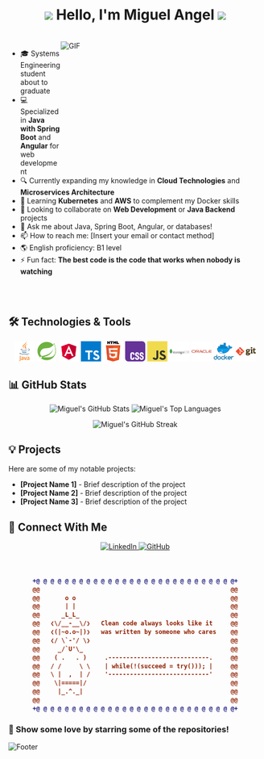 <h1 align="center">
  <img src="https://media.giphy.com/media/v1.Y2lkPTc5MGI3NjExMzMxYjYxM2YxMzU0NDVmZGFiOTUyYThmZDJkNGM5MDg3NDU0ZmVlMCZlcD12MV9pbnRlcm5hbF9naWZzX2dpZklkJmN0PWc/Nx0rz3jtxtEre/giphy.gif" width="30px">
  Hello, I'm Miguel Angel
  <img src="https://media.giphy.com/media/hvRJCLFzcasrR4ia7z/giphy.gif" width="30px" />
</h1>

<br/>

<img align="right" height="250" width="400" alt="GIF" src="https://media.giphy.com/media/SWoSkN6DxTszqIKEqv/giphy.gif"/>

- 🎓 Systems Engineering student about to graduate
- 💻 Specialized in **Java with Spring Boot** and **Angular** for web development
- 🔍 Currently expanding my knowledge in **Cloud Technologies** and **Microservices Architecture**
- 🌱 Learning **Kubernetes** and **AWS** to complement my Docker skills
- 👯 Looking to collaborate on **Web Development** or **Java Backend** projects
- 💬 Ask me about Java, Spring Boot, Angular, or databases!
- 📫 How to reach me: [Insert your email or contact method]
- 🌎 English proficiency: B1 level
- ⚡ Fun fact: **The best code is the code that works when nobody is watching**

<br/>
<br/>

## 🛠️ Technologies & Tools

<p align="center">
  <!-- Backend -->
  <img height="40" width="40" src="https://raw.githubusercontent.com/github/explore/80688e429a7d4ef2fca1e82350fe8e3517d3494d/topics/java/java.png" alt="Java">
  <img height="40" width="40" src="https://raw.githubusercontent.com/github/explore/80688e429a7d4ef2fca1e82350fe8e3517d3494d/topics/spring-boot/spring-boot.png" alt="Spring Boot">
  
  <!-- Frontend -->
  <img height="40" width="40" src="https://raw.githubusercontent.com/github/explore/80688e429a7d4ef2fca1e82350fe8e3517d3494d/topics/angular/angular.png" alt="Angular">
  <img height="40" width="40" src="https://raw.githubusercontent.com/github/explore/80688e429a7d4ef2fca1e82350fe8e3517d3494d/topics/typescript/typescript.png" alt="TypeScript">
  <img height="40" width="40" src="https://raw.githubusercontent.com/github/explore/80688e429a7d4ef2fca1e82350fe8e3517d3494d/topics/html/html.png" alt="HTML">
  <img height="40" width="40" src="https://raw.githubusercontent.com/github/explore/80688e429a7d4ef2fca1e82350fe8e3517d3494d/topics/css/css.png" alt="CSS">
  <img height="40" width="40" src="https://raw.githubusercontent.com/github/explore/80688e429a7d4ef2fca1e82350fe8e3517d3494d/topics/javascript/javascript.png" alt="JavaScript">
  
  <!-- Databases -->
  <img height="40" width="40" src="https://raw.githubusercontent.com/github/explore/80688e429a7d4ef2fca1e82350fe8e3517d3494d/topics/mongodb/mongodb.png" alt="MongoDB">
  <img height="40" width="40" src="https://raw.githubusercontent.com/github/explore/80688e429a7d4ef2fca1e82350fe8e3517d3494d/topics/oracle/oracle.png" alt="Oracle SQL">
  
  <!-- Tools -->
  <img height="40" width="40" src="https://raw.githubusercontent.com/github/explore/80688e429a7d4ef2fca1e82350fe8e3517d3494d/topics/docker/docker.png" alt="Docker">
  <img height="40" width="40" src="https://raw.githubusercontent.com/github/explore/80688e429a7d4ef2fca1e82350fe8e3517d3494d/topics/git/git.png" alt="Git">
</p>

## 📊 GitHub Stats

<p align="center">
  <img src="https://github-readme-stats.vercel.app/api?username=YOUR_USERNAME&show_icons=true&theme=tokyonight&hide_border=true" alt="Miguel's GitHub Stats" />
  <img src="https://github-readme-stats.vercel.app/api/top-langs/?username=YOUR_USERNAME&layout=compact&theme=tokyonight&hide_border=true" alt="Miguel's Top Languages" />
</p>

<p align="center">
  <img src="https://github-readme-streak-stats.herokuapp.com/?user=YOUR_USERNAME&theme=tokyonight&hide_border=true" alt="Miguel's GitHub Streak" />
</p>

## 💡 Projects

Here are some of my notable projects:

- **[Project Name 1]** - Brief description of the project
- **[Project Name 2]** - Brief description of the project
- **[Project Name 3]** - Brief description of the project

## 🤝 Connect With Me

<p align="center">
  <a href="https://www.linkedin.com/in/YOUR_LINKEDIN/" target="_blank">
    <img height="40" width="40" src="https://cdn-icons-png.flaticon.com/512/174/174857.png" alt="LinkedIn"/>
  </a>
  <a href="https://github.com/YOUR_USERNAME" target="_blank">
    <img height="40" width="40" src="https://cdn-icons-png.flaticon.com/512/25/25231.png" alt="GitHub"/>
  </a>
  <!-- Add other social media or professional profiles as needed -->
</p>

<br/>

<p align="center">
  <h4 align="center">
  
```diff
+@ @ @ @ @ @ @ @ @ @ @ @ @ @ @ @ @ @ @ @ @ @ @ @ @ @ @ @+
@@                                                     @@
@@       o o                                           @@
@@       | |                                           @@
@@      _L_L_                                          @@
@@   ❮\/__-__\/❯   Clean code always looks like it     @@
@@   ❮(|~o.o~|)❯   was written by someone who cares    @@
@@   ❮/ \`-'/ \❯                                       @@
@@     _/`U'\_                                         @@
@@    ( .   . )     .----------------------------.     @@
@@   / /     \ \    | while(!(succeed = try())); |     @@
@@   \ |  ,  | /    '----------------------------'     @@
@@    \|=====|/                                        @@
@@     |_.^._|                                         @@
@@                                                     @@
+@ @ @ @ @ @ @ @ @ @ @ @ @ @ @ @ @ @ @ @ @ @ @ @ @ @ @ @+
```

</h4>  
</p>

### 🌟 Show some love by starring some of the repositories!

![Footer](https://capsule-render.vercel.app/api?type=waving&color=gradient&height=100&section=footer)
